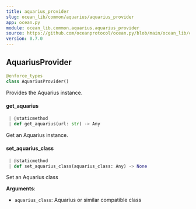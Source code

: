 ```yaml
---
title: aquarius_provider
slug: ocean_lib/common/aquarius/aquarius_provider
app: ocean.py
module: ocean_lib.common.aquarius.aquarius_provider
source: https://github.com/oceanprotocol/ocean.py/blob/main/ocean_lib/common/aquarius/aquarius_provider.py
version: 0.7.0
---
```

## AquariusProvider

```python
@enforce_types
class AquariusProvider()
```

Provides the Aquarius instance.

#### get\_aquarius

```python
 | @staticmethod
 | def get_aquarius(url: str) -> Any
```

Get an Aquarius instance.

#### set\_aquarius\_class

```python
 | @staticmethod
 | def set_aquarius_class(aquarius_class: Any) -> None
```

Set an Aquarius class

**Arguments**:

- `aquarius_class`: Aquarius or similar compatible class

